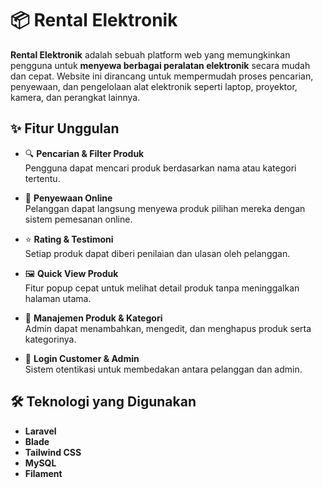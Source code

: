 # 📦 Rental Elektronik

**Rental Elektronik** adalah sebuah platform web yang memungkinkan pengguna untuk **menyewa berbagai peralatan elektronik** secara mudah dan cepat. Website ini dirancang untuk mempermudah proses pencarian, penyewaan, dan pengelolaan alat elektronik seperti laptop, proyektor, kamera, dan perangkat lainnya.

## ✨ Fitur Unggulan

- 🔍 **Pencarian & Filter Produk**  
  Pengguna dapat mencari produk berdasarkan nama atau kategori tertentu.

- 🛒 **Penyewaan Online**  
  Pelanggan dapat langsung menyewa produk pilihan mereka dengan sistem pemesanan online.

- ⭐ **Rating & Testimoni**  
  Setiap produk dapat diberi penilaian dan ulasan oleh pelanggan.

- 🖼️ **Quick View Produk**  
  Fitur popup cepat untuk melihat detail produk tanpa meninggalkan halaman utama.

- 📂 **Manajemen Produk & Kategori**  
  Admin dapat menambahkan, mengedit, dan menghapus produk serta kategorinya.

- 🔐 **Login Customer & Admin**  
  Sistem otentikasi untuk membedakan antara pelanggan dan admin.

## 🛠️ Teknologi yang Digunakan

- **Laravel**
- **Blade**
- **Tailwind CSS** 
- **MySQL** 
- **Filament** 